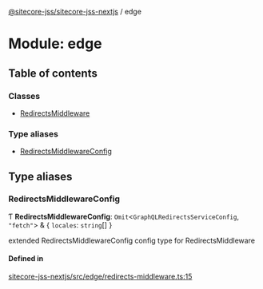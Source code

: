 [@sitecore-jss/sitecore-jss-nextjs](../README.md) / edge

# Module: edge

## Table of contents

### Classes

- [RedirectsMiddleware](../classes/edge.RedirectsMiddleware.md)

### Type aliases

- [RedirectsMiddlewareConfig](edge.md#redirectsmiddlewareconfig)

## Type aliases

### RedirectsMiddlewareConfig

Ƭ **RedirectsMiddlewareConfig**: `Omit`<`GraphQLRedirectsServiceConfig`, ``"fetch"``\> & { `locales`: `string`[]  }

extended RedirectsMiddlewareConfig config type for RedirectsMiddleware

#### Defined in

[sitecore-jss-nextjs/src/edge/redirects-middleware.ts:15](https://github.com/Sitecore/jss/blob/1db69b67/packages/sitecore-jss-nextjs/src/edge/redirects-middleware.ts#L15)
